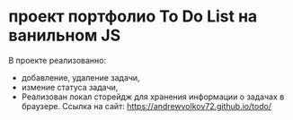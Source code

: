 # проект портфолио To Do List на ванильном JS
В проекте реализованно: 
+ добавление, удаление задачи,
+  измение статуса задачи,
+ Реализован локал сторейдж для хранения информации о задачах в браузере.
Ссылка на сайт: https://andrewvolkov72.github.io/todo/

